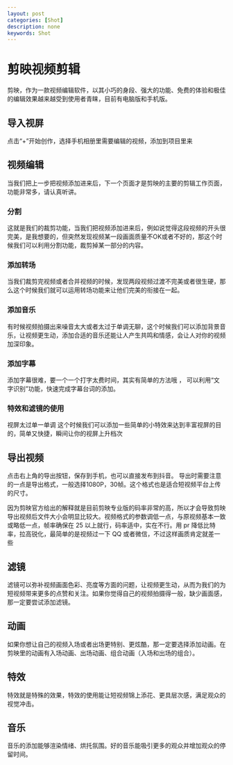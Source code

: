 ```yaml
---
layout: post
categories: [Shot]
description: none
keywords: Shot
---
```

# 剪映视频剪辑
剪映，作为一款视频编辑软件，以其小巧的身段、强大的功能、免费的体验和极佳的编辑效果越来越受到使用者青睐，目前有电脑版和手机版。

## 导入视屏
点击“+”开始创作，选择手机相册里需要编辑的视频，添加到项目里来

## 视频编辑
当我们把上一步把视频添加进来后，下一个页面才是剪映的主要的剪辑工作页面，功能非常多，请认真听讲。

### 分割
这就是我们的裁剪功能，当我们把视频添加进来后，例如说觉得这段视频的开头很完美，是我想要的，但突然发现视频某一段画面质量不OK或者不好的，那这个时候我们可以利用分割功能，裁剪掉某一部分的内容。

### 添加转场
当我们裁剪完视频或者合并视频的时候，发现两段视频过渡不完美或者很生硬，那么这个时候我们就可以运用转场功能来让他们完美的衔接在一起。

### 添加音乐
有时候视频拍摄出来噪音太大或者太过于单调无聊，这个时候我们可以添加背景音乐，让视频更生动，添加合适的音乐还能让人产生共鸣和情感，会让人对你的视频加深印象。

### 添加字幕
添加字幕很难，要一个一个打字太费时间，其实有简单的方法哦 ， 可以利用“文字识别”功能，快速完成字幕台词的添加。

### 特效和滤镜的使用
视屏太过单一单调 这个时候我们可以添加一些简单的小特效来达到丰富视屏的目的，简单又快捷，瞬间让你的视屏上升档次

## 导出视频
点击右上角的导出按钮，保存到手机，也可以直接发布到抖音。 导出时需要注意的一点是导出格式，一般选择1080P，30帧。这个格式也是适合短视频平台上传的尺寸。

因为剪映官方给出的解释就是目前剪映专业版的码率非常的高，所以才会导致剪映导出视频后文件大小会明显比较大。视频格式的参数调低一点，与原视频基本一致或略低一点，帧率确保在 25 以上就行，码率适中，实在不行。用 pr 降低比特率，拉高锐化，最简单的是视频过一下 QQ 或者微信，不过这样画质肯定就差一些

## 滤镜 
滤镜可以弥补视频画面色彩、亮度等方面的问题，让视频更生动，从而为我们的为短视频带来更多的点赞和关注。如果你觉得自己的视频拍摄得一般，缺少画面感，那一定要尝试添加滤镜。

## 动画 
如果你想让自己的视频入场或者出场更特别、更炫酷，那一定要选择添加动画。在剪映里的动画有入场动画、出场动画、组合动画（入场和出场的组合）。

## 特效
特效就是特殊的效果，特效的使用能让短视频锦上添花、更具层次感，满足观众的视觉冲击。

## 音乐 
音乐的添加能够渲染情绪、烘托氛围。好的音乐能吸引更多的观众并增加观众的停留时间。

